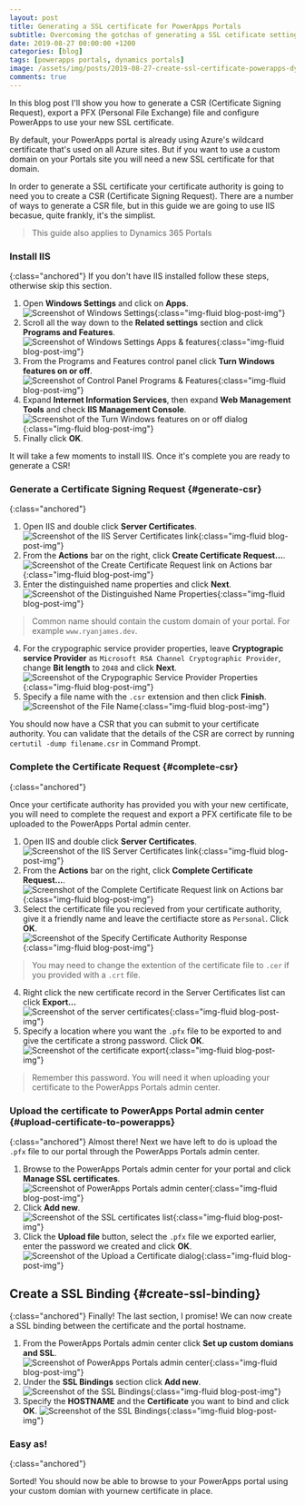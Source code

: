 ```yaml
---
layout: post
title: Generating a SSL certificate for PowerApps Portals
subtitle: Overcoming the gotchas of generating a SSL cetificate setting it up PowerApps Portals and Dynamics 365 Portals.
date: 2019-08-27 00:00:00 +1200
categories: [blog]
tags: [powerapps portals, dynamics portals]
image: /assets/img/posts/2019-08-27-create-ssl-certificate-powerapps-dynamics-portals/banner.png
comments: true
---
```


In this blog post I'll show you how to generate a CSR (Certificate Signing Request), export a PFX (Personal File Exchange) file and configure PowerApps to use your new SSL certificate.

By default, your PowerApps portal is already using Azure's wildcard certificate that's used on all Azure sites. But if you want to use a custom domain on your Portals site you will need a new SSL certificate for that domain.

In order to generate a SSL certificate your certificate authority is going to need you to create a CSR (Certificate Signing Request). There are a number of ways to generate a CSR file, but in this guide we are going to use IIS becasue, quite frankly, it's the simplist.

> This guide also applies to Dynamics 365 Portals

### Install IIS
{:class="anchored"}
If you don't have IIS installed follow these steps, otherwise skip this section.
1. Open **Windows Settings** and click on **Apps**.  
![Screenshot of Windows Settings](/assets/img/posts/2019-08-27-create-ssl-certificate-powerapps-dynamics-portals/windows-settings.png "Windows Settings"){:class="img-fluid blog-post-img"}
2. Scroll all the way down to the **Related settings** section and click **Programs and Features**.  
![Screenshot of Windows Settings Apps & features](/assets/img/posts/2019-08-27-create-ssl-certificate-powerapps-dynamics-portals/windows-settings-apps-and-features.png "Apps & features"){:class="img-fluid blog-post-img"}
3. From the Programs and Features control panel click **Turn Windows features on or off**.  
![Screenshot of Control Panel Programs & Features](/assets/img/posts/2019-08-27-create-ssl-certificate-powerapps-dynamics-portals/control-panel-programs-and-features.png "Programs & Features"){:class="img-fluid blog-post-img"}
4. Expand **Internet Information Services**, then expand **Web Management Tools** and check **IIS Management Console**.  
![Screenshot of the Turn Windows features on or off dialog](/assets/img/posts/2019-08-27-create-ssl-certificate-powerapps-dynamics-portals/control-panel-windows-features.png "Turn Windows features on or off"){:class="img-fluid blog-post-img"}
5. Finally click **OK**.

It will take a few moments to install IIS. Once it's complete you are ready to generate a CSR!

### Generate a Certificate Signing Request {#generate-csr}
{:class="anchored"}
1. Open IIS and double click **Server Certificates**.  
![Screenshot of the IIS Server Certificates link](/assets/img/posts/2019-08-27-create-ssl-certificate-powerapps-dynamics-portals/iis-server-certificates.png "IIS Server Certificates"){:class="img-fluid blog-post-img"}
2. From the **Actions** bar on the right, click **Create Certificate Request...**.  
![Screenshot of the Create Certificate Request link on Actions bar](/assets/img/posts/2019-08-27-create-ssl-certificate-powerapps-dynamics-portals/iis-actions-create-certificate-request.png "Create Certificate Request"){:class="img-fluid blog-post-img"}
3. Enter the distinguished name properties and click **Next**.  
![Screenshot of the Distinguished Name Properties](/assets/img/posts/2019-08-27-create-ssl-certificate-powerapps-dynamics-portals/iis-distinguished-name-properties.png "Distinguished Name Properties"){:class="img-fluid blog-post-img"}
> Common name should contain the custom domain of your portal. For example `www.ryanjames.dev`.
4. For the crypographic service provider properties, leave **Cryptograpic service Provider** as `Microsoft RSA Channel Cryptographic Provider`, change **Bit length** to `2048` and click **Next**.  
![Screenshot of the Crypographic Service Provider Properties](/assets/img/posts/2019-08-27-create-ssl-certificate-powerapps-dynamics-portals/iis-cryptographics-service-provider-properties.png "Crypographic Service Provider Properties"){:class="img-fluid blog-post-img"}
5. Specify a file name with the `.csr` extension and then click **Finish**.  
![Screenshot of the File Name](/assets/img/posts/2019-08-27-create-ssl-certificate-powerapps-dynamics-portals/iis-file-name.png "File Name"){:class="img-fluid blog-post-img"}

You should now have a CSR that you can submit to your certificate authority. You can validate that the details of the CSR are correct by running `certutil -dump filename.csr` in Command Prompt.

### Complete the Certificate Request {#complete-csr}
{:class="anchored"}

Once your certificate authority has provided you with your new certificate, you will need to complete the request and export a PFX certificate file to be uploaded to the PowerApps Portal admin center.

1. Open IIS and double click **Server Certificates**.  
![Screenshot of the IIS Server Certificates link](/assets/img/posts/2019-08-27-create-ssl-certificate-powerapps-dynamics-portals/iis-server-certificates.png "IIS Server Certificates"){:class="img-fluid blog-post-img"}
2. From the **Actions** bar on the right, click **Complete Certificate Request...**.  
![Screenshot of the Complete Certificate Request link on Actions bar](/assets/img/posts/2019-08-27-create-ssl-certificate-powerapps-dynamics-portals/iis-actions-complete-certificate-request.png "Complete Certificate Request"){:class="img-fluid blog-post-img"}
3. Select the certificate file you recieved from your certificate authority, give it a friendly name and leave the certifiacte store as `Personal`. Click **OK**.  
![Screenshot of the Specify Certificate Authority Response](/assets/img/posts/2019-08-27-create-ssl-certificate-powerapps-dynamics-portals/iis-specify-certificate-authority-response.png "Specify Certificate Authority Response"){:class="img-fluid blog-post-img"}
> You may need to change the extention of the certificate file to `.cer` if you  provided with a `.crt` file.
4. Right click the new certificate record in the Server Certificates list can click **Export...**  
![Screenshot of the server certificates](/assets/img/posts/2019-08-27-create-ssl-certificate-powerapps-dynamics-portals/iis-certificate-list.png "Server Certificates"){:class="img-fluid blog-post-img"}
5. Specify a location where you want the `.pfx` file to be exported to and give the certificate a strong password. Click **OK**.  
![Screenshot of the certificate export](/assets/img/posts/2019-08-27-create-ssl-certificate-powerapps-dynamics-portals/iis-certificate-export.png "Export Certificate"){:class="img-fluid blog-post-img"}
> Remember this password. You will need it when uploading your certificate to the PowerApps Portals admin center.


### Upload the certificate to PowerApps Portal admin center {#upload-certificate-to-powerapps}
{:class="anchored"}
Almost there! Next we have left to do is upload the `.pfx` file to our portal through the PowerApps Portals admin center.

1. Browse to the PowerApps Portals admin center for your portal and click **Manage SSL certificates**.  
![Screenshot of PowerApps Portals admin center](/assets/img/posts/2019-08-27-create-ssl-certificate-powerapps-dynamics-portals/powerapps-managed-ssl-certificates.png "Manage SSL Certificates"){:class="img-fluid blog-post-img"}
2. Click **Add new**.  
![Screenshot of the SSL certificates list](/assets/img/posts/2019-08-27-create-ssl-certificate-powerapps-dynamics-portals/powerapps-managed-ssl-certificates-add-new.png "Add new"){:class="img-fluid blog-post-img"}
3. Click the **Upload file** button, select the `.pfx` file we exported earlier, enter the password we created and click **OK**.  
![Screenshot of the Upload a Certificate dialog](/assets/img/posts/2019-08-27-create-ssl-certificate-powerapps-dynamics-portals/powerapps-managed-ssl-certificates-upload.png "Upload a Certificate"){:class="img-fluid blog-post-img"}

## Create a SSL Binding {#create-ssl-binding}
{:class="anchored"}
Finally! The last section, I promise! We can now create a SSL binding between the certificate and the portal hostname.
1. From the PowerApps Portals admin center click **Set up custom domians and SSL**.  
![Screenshot of PowerApps Portals admin center](/assets/img/posts/2019-08-27-create-ssl-certificate-powerapps-dynamics-portals/powerapps-setup-custom-domains-and-ssl.png "Setup custom domians and SSL"){:class="img-fluid blog-post-img"}
2. Under the **SSL Bindings** section click **Add new**.  
![Screenshot of the SSL Bindings](/assets/img/posts/2019-08-27-create-ssl-certificate-powerapps-dynamics-portals/powerapps-ssl-binding-add-new.png "Add new"){:class="img-fluid blog-post-img"}
3. Specify the **HOSTNAME** and the **Certificate** you want to bind and click **OK**. 
![Screenshot of the SSL Bindings](/assets/img/posts/2019-08-27-create-ssl-certificate-powerapps-dynamics-portals/powerapps-add-ssl-binding.png "Add SSL Binding"){:class="img-fluid blog-post-img"}

### Easy as!
{:class="anchored"}

Sorted! You should now  be able to browse to your PowerApps portal using your custom domian with yournew certificate in place.